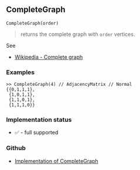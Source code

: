 ## CompleteGraph

```
CompleteGraph(order)
```

> returns the complete graph with `order` vertices.
 
See
* [Wikipedia - Complete graph](https://en.wikipedia.org/wiki/Complete_graph) 

### Examples

```
>> CompleteGraph(4) // AdjacencyMatrix // Normal
{{0,1,1,1},
 {1,0,1,1},
 {1,1,0,1},
 {1,1,1,0}}

```







### Implementation status

* &#x2705; - full supported

### Github

* [Implementation of CompleteGraph](https://github.com/axkr/symja_android_library/blob/master/symja_android_library/matheclipse-core/src/main/java/org/matheclipse/core/builtin/GraphDataFunctions.java#L128) 
